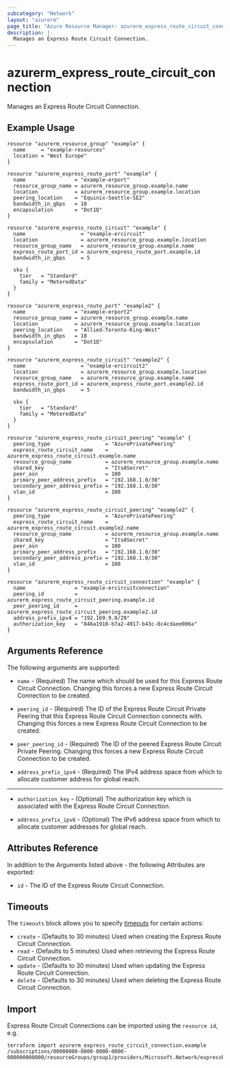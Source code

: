 ```yaml
---
subcategory: "Network"
layout: "azurerm"
page_title: "Azure Resource Manager: azurerm_express_route_circuit_connection"
description: |-
  Manages an Express Route Circuit Connection.
---
```


# azurerm_express_route_circuit_connection

Manages an Express Route Circuit Connection.

## Example Usage

```hcl
resource "azurerm_resource_group" "example" {
  name     = "example-resources"
  location = "West Europe"
}

resource "azurerm_express_route_port" "example" {
  name                = "example-erport"
  resource_group_name = azurerm_resource_group.example.name
  location            = azurerm_resource_group.example.location
  peering_location    = "Equinix-Seattle-SE2"
  bandwidth_in_gbps   = 10
  encapsulation       = "Dot1Q"
}

resource "azurerm_express_route_circuit" "example" {
  name                  = "example-ercircuit"
  location              = azurerm_resource_group.example.location
  resource_group_name   = azurerm_resource_group.example.name
  express_route_port_id = azurerm_express_route_port.example.id
  bandwidth_in_gbps     = 5

  sku {
    tier   = "Standard"
    family = "MeteredData"
  }
}

resource "azurerm_express_route_port" "example2" {
  name                = "example-erport2"
  resource_group_name = azurerm_resource_group.example.name
  location            = azurerm_resource_group.example.location
  peering_location    = "Allied-Toronto-King-West"
  bandwidth_in_gbps   = 10
  encapsulation       = "Dot1Q"
}

resource "azurerm_express_route_circuit" "example2" {
  name                  = "example-ercircuit2"
  location              = azurerm_resource_group.example.location
  resource_group_name   = azurerm_resource_group.example.name
  express_route_port_id = azurerm_express_route_port.example2.id
  bandwidth_in_gbps     = 5

  sku {
    tier   = "Standard"
    family = "MeteredData"
  }
}

resource "azurerm_express_route_circuit_peering" "example" {
  peering_type                  = "AzurePrivatePeering"
  express_route_circuit_name    = azurerm_express_route_circuit.example.name
  resource_group_name           = azurerm_resource_group.example.name
  shared_key                    = "ItsASecret"
  peer_asn                      = 100
  primary_peer_address_prefix   = "192.168.1.0/30"
  secondary_peer_address_prefix = "192.168.1.0/30"
  vlan_id                       = 100
}

resource "azurerm_express_route_circuit_peering" "example2" {
  peering_type                  = "AzurePrivatePeering"
  express_route_circuit_name    = azurerm_express_route_circuit.example2.name
  resource_group_name           = azurerm_resource_group.example.name
  shared_key                    = "ItsASecret"
  peer_asn                      = 100
  primary_peer_address_prefix   = "192.168.1.0/30"
  secondary_peer_address_prefix = "192.168.1.0/30"
  vlan_id                       = 100
}

resource "azurerm_express_route_circuit_connection" "example" {
  name                = "example-ercircuitconnection"
  peering_id          = azurerm_express_route_circuit_peering.example.id
  peer_peering_id     = azurerm_express_route_circuit_peering.example2.id
  address_prefix_ipv4 = "192.169.9.0/29"
  authorization_key   = "846a1918-b7a2-4917-b43c-8c4cdaee006a"
}
```

## Arguments Reference

The following arguments are supported:

* `name` - (Required) The name which should be used for this Express Route Circuit Connection. Changing this forces a new Express Route Circuit Connection to be created.

* `peering_id` - (Required) The ID of the Express Route Circuit Private Peering that this Express Route Circuit Connection connects with. Changing this forces a new Express Route Circuit Connection to be created.
  
* `peer_peering_id` - (Required) The ID of the peered Express Route Circuit Private Peering. Changing this forces a new Express Route Circuit Connection to be created.

* `address_prefix_ipv4` - (Required) The IPv4 address space from which to allocate customer address for global reach.

---

* `authorization_key` - (Optional) The authorization key which is associated with the Express Route Circuit Connection.

* `address_prefix_ipv6` - (Optional) The IPv6 address space from which to allocate customer addresses for global reach.

## Attributes Reference

In addition to the Arguments listed above - the following Attributes are exported:

* `id` - The ID of the Express Route Circuit Connection.

## Timeouts

The `timeouts` block allows you to specify [timeouts](https://www.terraform.io/docs/configuration/resources.html#timeouts) for certain actions:

* `create` - (Defaults to 30 minutes) Used when creating the Express Route Circuit Connection.
* `read` - (Defaults to 5 minutes) Used when retrieving the Express Route Circuit Connection.
* `update` - (Defaults to 30 minutes) Used when updating the Express Route Circuit Connection.
* `delete` - (Defaults to 30 minutes) Used when deleting the Express Route Circuit Connection.

## Import

Express Route Circuit Connections can be imported using the `resource id`, e.g.

```shell
terraform import azurerm_express_route_circuit_connection.example /subscriptions/00000000-0000-0000-0000-000000000000/resourceGroups/group1/providers/Microsoft.Network/expressRouteCircuits/circuit1/peerings/peering1/connections/connection1
```
